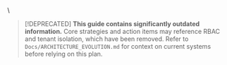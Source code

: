 \

> [!DEPRECATED] **This guide contains significantly outdated information.**
> Core strategies and action items may reference RBAC and tenant isolation, which have been removed.
> Refer to `Docs/ARCHITECTURE_EVOLUTION.md` for context on current systems before relying on this plan.

